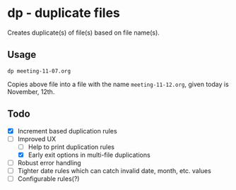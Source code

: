 # dp - duplicate files

Creates duplicate(s) of file(s) based on file name(s).

## Usage 

```
dp meeting-11-07.org
```

Copies above file into a file with the name `meeting-11-12.org`, given today is November, 12th.

## Todo

- [x] Increment based duplication rules
- [ ] Improved UX
  - [ ] Help to print duplication rules
  - [x] Early exit options in multi-file duplications
- [ ] Robust error handling
- [ ] Tighter date rules which can catch invalid date, month, etc. values
- [ ] Configurable rules(?)
